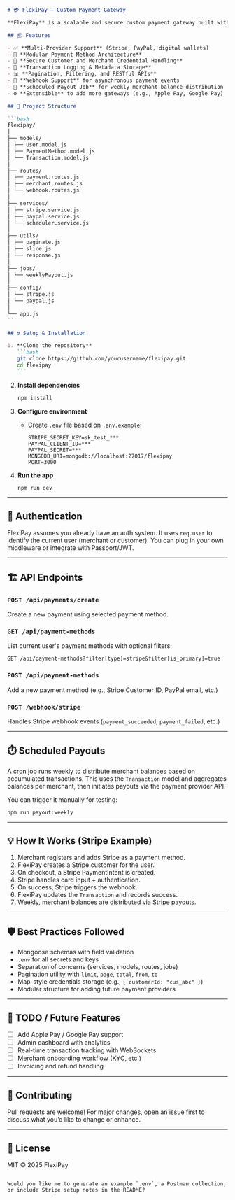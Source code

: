 ````md
# 💳 FlexiPay – Custom Payment Gateway

**FlexiPay** is a scalable and secure custom payment gateway built with **Node.js**, **Express**, and **MongoDB**. It acts as a central platform to process payments through various providers including **Stripe**, **PayPal**, and digital wallets. Designed with extensibility in mind, FlexiPay can be embedded in SaaS platforms or marketplaces using a platform-owned strategy, managing merchant payments and weekly balance distributions.

## 📦 Features

- ✅ **Multi-Provider Support** (Stripe, PayPal, digital wallets)
- 🧩 **Modular Payment Method Architecture**
- 🔐 **Secure Customer and Merchant Credential Handling**
- 📑 **Transaction Logging & Metadata Storage**
- 📊 **Pagination, Filtering, and RESTful APIs**
- 🔄 **Webhook Support** for asynchronous payment events
- 🧮 **Scheduled Payout Job** for weekly merchant balance distribution
- ⚙️ **Extensible** to add more gateways (e.g., Apple Pay, Google Pay)

## 📁 Project Structure

```bash
flexipay/
│
├── models/
│ ├── User.model.js
│ ├── PaymentMethod.model.js
│ └── Transaction.model.js
│
├── routes/
│ ├── payment.routes.js
│ ├── merchant.routes.js
│ └── webhook.routes.js
│
├── services/
│ ├── stripe.service.js
│ ├── paypal.service.js
│ └── scheduler.service.js
│
├── utils/
│ ├── paginate.js
│ ├── slice.js
│ └── response.js
│
├── jobs/
│ └── weeklyPayout.js
│
├── config/
│ └── stripe.js
│ └── paypal.js
│
└── app.js
```

## ⚙️ Setup & Installation

1. **Clone the repository**
   ```bash
   git clone https://github.com/yourusername/flexipay.git
   cd flexipay
   ```
````

2. **Install dependencies**

   ```bash
   npm install
   ```

3. **Configure environment**

   - Create `.env` file based on `.env.example`:

     ```
     STRIPE_SECRET_KEY=sk_test_***
     PAYPAL_CLIENT_ID=***
     PAYPAL_SECRET=***
     MONGODB_URI=mongodb://localhost:27017/flexipay
     PORT=3000
     ```

4. **Run the app**

   ```bash
   npm run dev
   ```

---

## 🔐 Authentication

FlexiPay assumes you already have an auth system. It uses `req.user` to identify the current user (merchant or customer). You can plug in your own middleware or integrate with Passport/JWT.

---

## 🏗️ API Endpoints

### `POST /api/payments/create`

Create a new payment using selected payment method.

### `GET /api/payment-methods`

List current user's payment methods with optional filters:

```http
GET /api/payment-methods?filter[type]=stripe&filter[is_primary]=true
```

### `POST /api/payment-methods`

Add a new payment method (e.g., Stripe Customer ID, PayPal email, etc.)

### `POST /webhook/stripe`

Handles Stripe webhook events (`payment_succeeded`, `payment_failed`, etc.)

---

## ⏱️ Scheduled Payouts

A cron job runs weekly to distribute merchant balances based on accumulated transactions. This uses the `Transaction` model and aggregates balances per merchant, then initiates payouts via the payment provider API.

You can trigger it manually for testing:

```js
npm run payout:weekly
```

---

## 💡 How It Works (Stripe Example)

1. Merchant registers and adds Stripe as a payment method.
2. FlexiPay creates a Stripe customer for the user.
3. On checkout, a Stripe PaymentIntent is created.
4. Stripe handles card input + authentication.
5. On success, Stripe triggers the webhook.
6. FlexiPay updates the `Transaction` and records success.
7. Weekly, merchant balances are distributed via Stripe payouts.

---

## 🛡️ Best Practices Followed

- Mongoose schemas with field validation
- `.env` for all secrets and keys
- Separation of concerns (services, models, routes, jobs)
- Pagination utility with `limit`, `page`, `total`, `from`, `to`
- Map-style credentials storage (e.g., `{ customerId: "cus_abc" }`)
- Modular structure for adding future payment providers

---

## 📌 TODO / Future Features

- [ ] Add Apple Pay / Google Pay support
- [ ] Admin dashboard with analytics
- [ ] Real-time transaction tracking with WebSockets
- [ ] Merchant onboarding workflow (KYC, etc.)
- [ ] Invoicing and refund handling

---

## 👥 Contributing

Pull requests are welcome! For major changes, open an issue first to discuss what you’d like to change or enhance.

---

## 📝 License

MIT © 2025 FlexiPay

```

Would you like me to generate an example `.env`, a Postman collection, or include Stripe setup notes in the README?
```
